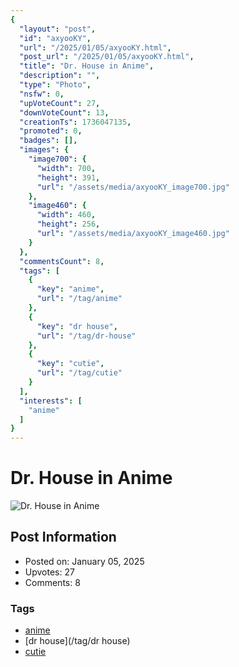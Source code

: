 ```yaml
---
{
  "layout": "post",
  "id": "axyooKY",
  "url": "/2025/01/05/axyooKY.html",
  "post_url": "/2025/01/05/axyooKY.html",
  "title": "Dr. House in Anime",
  "description": "",
  "type": "Photo",
  "nsfw": 0,
  "upVoteCount": 27,
  "downVoteCount": 13,
  "creationTs": 1736047135,
  "promoted": 0,
  "badges": [],
  "images": {
    "image700": {
      "width": 700,
      "height": 391,
      "url": "/assets/media/axyooKY_image700.jpg"
    },
    "image460": {
      "width": 460,
      "height": 256,
      "url": "/assets/media/axyooKY_image460.jpg"
    }
  },
  "commentsCount": 8,
  "tags": [
    {
      "key": "anime",
      "url": "/tag/anime"
    },
    {
      "key": "dr house",
      "url": "/tag/dr-house"
    },
    {
      "key": "cutie",
      "url": "/tag/cutie"
    }
  ],
  "interests": [
    "anime"
  ]
}
---
```


# Dr. House in Anime

![Dr. House in Anime](/assets/media/axyooKY_image700.jpg)

## Post Information

- Posted on: January 05, 2025
- Upvotes: 27
- Comments: 8

### Tags

- [anime](/tag/anime)
- [dr house](/tag/dr house)
- [cutie](/tag/cutie)
